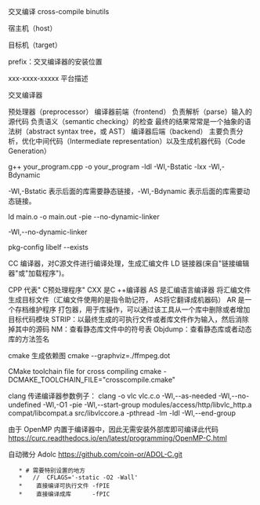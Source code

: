 交叉编译 cross-compile  binutils


宿主机（host）

目标机（target）

prefix：交叉编译器的安装位置

xxx-xxxx-xxxxx 平台描述


交叉编译器

预处理器（preprocessor）
编译器前端（frontend）
            负责解析（parse）输入的源代码  负责语义（semantic checking）的检查  最终的结果常常是一个抽象的语法树（abstract syntax tree，或 AST）
编译器后端（backend）
           主要负责分析，优化中间代码（Intermediate representation）以及生成机器代码（Code Generation）


g++ your_program.cpp -o your_program -ldl -Wl,-Bstatic -lxx -Wl,-Bdynamic

-Wl,-Bstatic 表示后面的库需要静态链接，-Wl,-Bdynamic 表示后面的库需要动态链接。



ld main.o -o main.out -pie --no-dynamic-linker

-Wl,--no-dynamic-linker



pkg-config libelf --exists

CC 编译器，对C源文件进行编译处理，生成汇编文件
LD 链接器(来自"链接编辑器"或"加载程序")。

CPP 代表" C预处理程序"
CXX 是C ++编译器
AS 是汇编语言编译器 将汇编文件生成目标文件（汇编文件使用的是指令助记符， AS将它翻译成机器码）
AR 是一个存档维护程序 打包器，用于库操作，可以通过该工具从一个库中删除或者增加目标代码模块
STRIP：以最终生成的可执行文件或者库文件作为输入，然后消除掉其中的源码
NM：查看静态库文件中的符号表
Objdump：查看静态库或者动态库的方法签名


cmake 生成依赖图
cmake --graphviz=./ffmpeg.dot


CMake toolchain file for cross compiling
cmake -DCMAKE_TOOLCHAIN_FILE="crosscompile.cmake"


clang 传递编译器参数例子：
clang -o vlc vlc.c.o -Wl,--as-needed -Wl,--no-undefined -Wl,-O1 -pie -Wl,--start-group modules/access/http/libvlc_http.a compat/libcompat.a src/libvlccore.a -pthread -lm -ldl -Wl,--end-group


由于 OpenMP 内置于编译器中，因此无需安装外部库即可编译此代码
https://curc.readthedocs.io/en/latest/programming/OpenMP-C.html


自动微分  Adolc
https://github.com/coin-or/ADOL-C.git


       * # 需要特别设置的地方
       *   //  CFLAGS='-static -O2 -Wall'
       *    直接编译可执行文件 -fPIE
       *    直接编译成库      -fPIC
